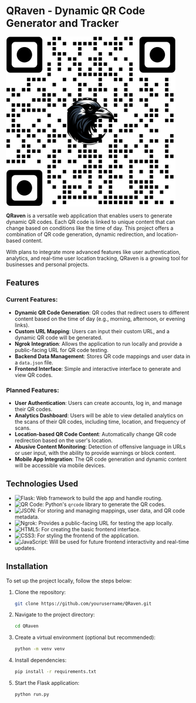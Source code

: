 # QRaven - Dynamic QR Code Generator and Tracker
![QRaven logo](QRtiger.png)

**QRaven** is a versatile web application that enables users to generate dynamic QR codes. Each QR code is linked to unique content that can change based on conditions like the time of day. This project offers a combination of QR code generation, dynamic redirection, and location-based content.

With plans to integrate more advanced features like user authentication, analytics, and real-time user location tracking, QRaven is a growing tool for businesses and personal projects.

## Features

### Current Features:
- **Dynamic QR Code Generation**: QR codes that redirect users to different content based on the time of day (e.g., morning, afternoon, or evening links).
- **Custom URL Mapping**: Users can input their custom URL, and a dynamic QR code will be generated.
- **Ngrok Integration**: Allows the application to run locally and provide a public-facing URL for QR code testing.
- **Backend Data Management**: Stores QR code mappings and user data in a `data.json` file.
- **Frontend Interface**: Simple and interactive interface to generate and view QR codes.

### Planned Features:
- **User Authentication**: Users can create accounts, log in, and manage their QR codes.
- **Analytics Dashboard**: Users will be able to view detailed analytics on the scans of their QR codes, including time, location, and frequency of scans.
- **Location-based QR Code Content**: Automatically change QR code redirection based on the user's location.
- **Abusive Content Monitoring**: Detection of offensive language in URLs or user input, with the ability to provide warnings or block content.
- **Mobile App Integration**: The QR code generation and dynamic content will be accessible via mobile devices.

## Technologies Used

- ![Flask](https://img.shields.io/badge/Flask-000000?style=flat&logo=flask&logoColor=white): Web framework to build the app and handle routing.
- ![QR Code](https://img.shields.io/badge/QR%20Code-000000?style=flat&logo=qr%20code&logoColor=white): Python's `qrcode` library to generate the QR codes.
- ![JSON](https://img.shields.io/badge/JSON-000000?style=flat&logo=json&logoColor=white): For storing and managing mappings, user data, and QR code metadata.
- ![Ngrok](https://img.shields.io/badge/Ngrok-000000?style=flat&logo=ngrok&logoColor=white): Provides a public-facing URL for testing the app locally.
- ![HTML5](https://img.shields.io/badge/HTML5-E34F26?style=flat&logo=html5&logoColor=white): For creating the basic frontend interface.
- ![CSS3](https://img.shields.io/badge/CSS3-1572B6?style=flat&logo=css3&logoColor=white): For styling the frontend of the application.
- ![JavaScript](https://img.shields.io/badge/JavaScript-F7DF1E?style=flat&logo=javascript&logoColor=black): Will be used for future frontend interactivity and real-time updates.


## Installation

To set up the project locally, follow the steps below:

1. Clone the repository:
   ```bash
   git clone https://github.com/yourusername/QRaven.git

2. Navigate to the project directory:
   ```bash
   cd QRaven
   
3. Create a virtual environment (optional but recommended):
   ```bash
   python -m venv venv

4. Install dependencies:
   ```bash
   pip install -r requirements.txt

5. Start the Flask application:
   ```bash
   python run.py
